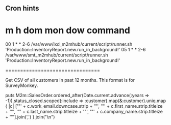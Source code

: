 ## Cron hints

# m h  dom mon dow   command
00 1 * * 2-6 /var/www/lxd_m2mhub/current/script/runner.sh 'Production::InventoryReport.new.run_in_background!'
05 1 * * 2-6 /var/www/smt_m2mhub/current/script/runner.sh 'Production::InventoryReport.new.run_in_background!'

================================

Get CSV of all customers in past 12 months.  This format is for SurveyMonkey.

puts M2m::SalesOrder.ordered_after(Date.current.advance(:years => -1)).status_closed.scoped(:include => :customer).map(&:customer).uniq.map { |c| ['"' + c.work_email.downcase.strip + '"', '"' + c.first_name.strip.titleize + '"', '"' + c.last_name.strip.titleize + '"', '"' + c.company_name.strip.titleize + '"'].join(',') }.join("\n")